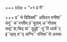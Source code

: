 +++
title = "०१ प्र मे"

+++
प्र᳓ मे विविक्वाँ᳓ अविदन् मनीषां᳓  
धेनुं᳓ च᳓रन्तीम् प्र᳓युताम् अ᳓गोपाम्  
सद्य᳓श् चिद् या᳓ दुदुहे᳓ भू᳓रि धासे᳓र्  
इ᳓न्द्रस् त᳓द् अग्निः᳓ पनिता᳓रो अस्याः